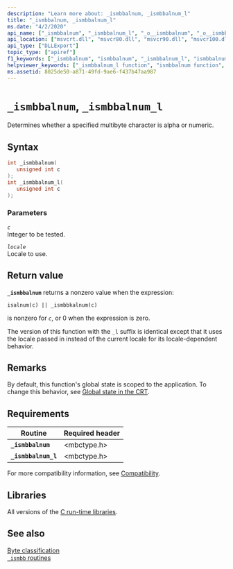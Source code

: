 ```yaml
---
description: "Learn more about: _ismbbalnum, _ismbbalnum_l"
title: "_ismbbalnum, _ismbbalnum_l"
ms.date: "4/2/2020"
api_name: ["_ismbbalnum", "_ismbbalnum_l", "_o__ismbbalnum", "_o__ismbbalnum_l"]
api_location: ["msvcrt.dll", "msvcr80.dll", "msvcr90.dll", "msvcr100.dll", "msvcr100_clr0400.dll", "msvcr110.dll", "msvcr110_clr0400.dll", "msvcr120.dll", "msvcr120_clr0400.dll", "ucrtbase.dll", "api-ms-win-crt-multibyte-l1-1-0.dll"]
api_type: ["DLLExport"]
topic_type: ["apiref"]
f1_keywords: ["_ismbbalnum", "ismbbalnum", "_ismbbalnum_l", "ismbbalnum_l"]
helpviewer_keywords: ["_ismbbalnum_l function", "ismbbalnum function", "ismbbalnum_l function", "_ismbbalnum function"]
ms.assetid: 8025de50-a871-49fd-9ae6-f437b47aa987
---
```

# `_ismbbalnum`, `_ismbbalnum_l`

Determines whether a specified multibyte character is alpha or numeric.

## Syntax

```C
int _ismbbalnum(
   unsigned int c
);
int _ismbbalnum_l(
   unsigned int c
);
```

### Parameters

*`c`*\
Integer to be tested.

*`locale`*\
Locale to use.

## Return value

**`_ismbbalnum`** returns a nonzero value when the expression:

`isalnum(c) || _ismbbkalnum(c)`

is nonzero for *`c`*, or 0 when the expression is zero.

The version of this function with the `_l` suffix is identical except that it uses the locale passed in instead of the current locale for its locale-dependent behavior.

## Remarks

By default, this function's global state is scoped to the application. To change this behavior, see [Global state in the CRT](../global-state.md).

## Requirements

| Routine | Required header |
|---|---|
| **`_ismbbalnum`** | \<mbctype.h> |
| **`_ismbbalnum_l`** | \<mbctype.h> |

For more compatibility information, see [Compatibility](../compatibility.md).

## Libraries

All versions of the [C run-time libraries](../crt-library-features.md).

## See also

[Byte classification](../byte-classification.md)\
[`_ismbb` routines](../ismbb-routines.md)

